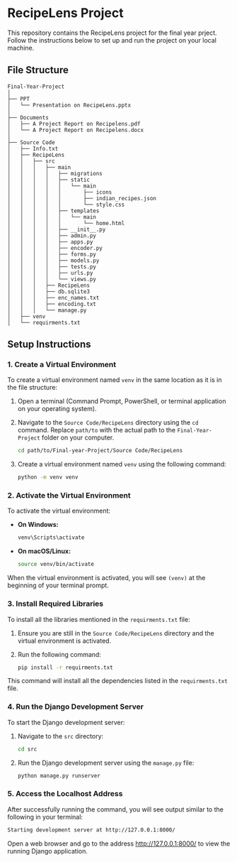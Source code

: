 # RecipeLens Project

This repository contains the RecipeLens project for the final year prject. Follow the instructions below to set up and run the project on your local machine.

## File Structure

    Final-Year-Project
    │
    ├── PPT
    │   └── Presentation on RecipeLens.pptx
    │
    ├── Documents
    │   ├── A Project Report on Recipelens.pdf
    │   └── A Project Report on Recipelens.docx
    │
    ├── Source Code
    │   ├── Info.txt
    │   ├── RecipeLens
    │   │   ├── src
    │   │   │   ├── main
    │   │   │   │   ├── migrations
    │   │   │   │   ├── static
    │   │   │   │   │   └── main
    │   │   │   │   │       ├── icons
    │   │   │   │   │       ├── indian_recipes.json
    │   │   │   │   │       └── style.css
    │   │   │   │   ├── templates
    │   │   │   │   │   └── main
    │   │   │   │   │       └── home.html
    │   │   │   │   ├── __init__.py
    │   │   │   │   ├── admin.py
    │   │   │   │   ├── apps.py
    │   │   │   │   ├── encoder.py
    │   │   │   │   ├── forms.py
    │   │   │   │   ├── models.py
    │   │   │   │   ├── tests.py
    │   │   │   │   ├── urls.py
    │   │   │   │   └── views.py
    │   │   │   ├── RecipeLens
    │   │   │   ├── db.sqlite3
    │   │   │   ├── enc_names.txt
    │   │   │   ├── encoding.txt
    │   │   │   └── manage.py
    │   ├── venv
    │   └── requirments.txt


## Setup Instructions

### 1. Create a Virtual Environment

To create a virtual environment named `venv` in the same location as it is in the file structure:

1. Open a terminal (Command Prompt, PowerShell, or terminal application on your operating system).
2. Navigate to the `Source Code/RecipeLens` directory using the `cd` command. Replace `path/to` with the actual path to the `Final-Year-Project` folder on your computer.

    ```sh
    cd path/to/Final-year-Project/Source Code/RecipeLens
    ```

3. Create a virtual environment named `venv` using the following command:

    ```sh
    python -m venv venv
    ```

### 2. Activate the Virtual Environment

To activate the virtual environment:

- **On Windows:**

    ```sh
    venv\Scripts\activate
    ```

- **On macOS/Linux:**

    ```sh
    source venv/bin/activate
    ```

When the virtual environment is activated, you will see `(venv)` at the beginning of your terminal prompt.

### 3. Install Required Libraries

To install all the libraries mentioned in the `requirments.txt` file:

1. Ensure you are still in the `Source Code/RecipeLens` directory and the virtual environment is activated.
2. Run the following command:

    ```sh
    pip install -r requirments.txt
    ```

This command will install all the dependencies listed in the `requirments.txt` file.

### 4. Run the Django Development Server

To start the Django development server:

1. Navigate to the `src` directory:

    ```sh
    cd src
    ```

2. Run the Django development server using the `manage.py` file:

    ```sh
    python manage.py runserver
    ```

### 5. Access the Localhost Address

After successfully running the command, you will see output similar to the following in your terminal:

```sh
Starting development server at http://127.0.0.1:8000/
```
Open a web browser and go to the address http://127.0.0.1:8000/ to view the running Django application.
